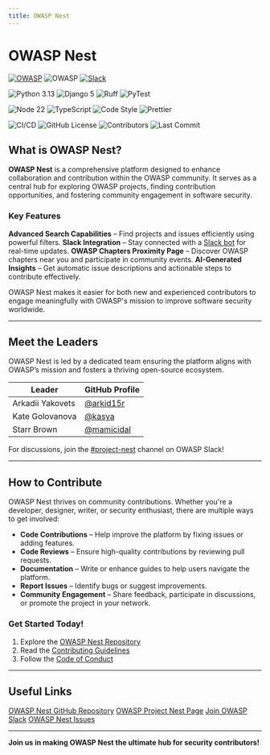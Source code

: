```yaml
---
title: OWASP Nest
---
```


# OWASP Nest

[![OWASP](https://img.shields.io/badge/OWASP-Incubator-blue)](https://owasp.org/www-project-nest/) ![OWASP](https://img.shields.io/badge/OWASP-Code-blue) [![Slack](https://img.shields.io/badge/OWASP-Slack-blue.svg)](https://owasp.slack.com/messages/project-nest)

![Python 3.13](https://img.shields.io/badge/Python-3.13-41BE4A.svg) ![Django 5](https://img.shields.io/badge/Django-5-41BE4A.svg) ![Ruff](https://img.shields.io/badge/Ruff-0.8.4-41BE4A) ![PyTest](https://img.shields.io/badge/PyTest-8.3.4-41BE4A)

![Node 22](https://img.shields.io/badge/Node-22-blue.svg) ![TypeScript](https://img.shields.io/badge/TypeScript-5.7-blue.svg) ![Code Style](https://img.shields.io/badge/ESLint-9.17-blue) ![Prettier](https://img.shields.io/badge/Prettier-3.4.2-blue)

![CI/CD](https://img.shields.io/github/actions/workflow/status/owasp/nest/ci-cd.yaml?branch=main&color=41BE41&style=flat&label=Build) ![GitHub License](https://img.shields.io/github/license/owasp/nest?style=flat&color=41BE4A&label=License) ![Contributors](https://img.shields.io/github/contributors/owasp/nest?style=flat&label=Contributors) ![Last Commit](https://img.shields.io/github/last-commit/owasp/nest/main?style=flat&label=Last%20commit)

##  What is OWASP Nest?

**OWASP Nest** is a comprehensive platform designed to enhance collaboration and contribution within the OWASP community. It serves as a central hub for exploring OWASP projects, finding contribution opportunities, and fostering community engagement in software security.

###  **Key Features**

 **Advanced Search Capabilities** – Find projects and issues efficiently using powerful filters.
 **Slack Integration** – Stay connected with a [Slack bot](https://owasp.slack.com/team/U07M1C4JASK) for real-time updates.
 **OWASP Chapters Proximity Page** – Discover OWASP chapters near you and participate in community events.
 **AI-Generated Insights** – Get automatic issue descriptions and actionable steps to contribute effectively.

OWASP Nest makes it easier for both new and experienced contributors to engage meaningfully with OWASP's mission to improve software security worldwide.

---

##  Meet the Leaders

OWASP Nest is led by a dedicated team ensuring the platform aligns with OWASP’s mission and fosters a thriving open-source ecosystem.

| **Leader** | **GitHub Profile** |
|------------|------------------|
| Arkadii Yakovets | [@arkid15r](https://github.com/arkid15r/) |
| Kate Golovanova | [@kasya](https://github.com/kasya/) |
| Starr Brown | [@mamicidal](https://github.com/mamicidal/) |

 For discussions, join the [#project-nest](https://owasp.slack.com/archives/project-nest) channel on OWASP Slack!

---

##  How to Contribute

OWASP Nest thrives on community contributions. Whether you're a developer, designer, writer, or security enthusiast, there are multiple ways to get involved:

-  **Code Contributions** – Help improve the platform by fixing issues or adding features.
-  **Code Reviews** – Ensure high-quality contributions by reviewing pull requests.
-  **Documentation** – Write or enhance guides to help users navigate the platform.
-  **Report Issues** – Identify bugs or suggest improvements.
-  **Community Engagement** – Share feedback, participate in discussions, or promote the project in your network.

###  **Get Started Today!**
1. Explore the [OWASP Nest Repository](https://github.com/OWASP/Nest)
2. Read the [Contributing Guidelines](contributing.md)
3. Follow the [Code of Conduct](code-of-conduct.md)

---

##  Useful Links

 [OWASP Nest GitHub Repository](https://github.com/OWASP/Nest)
 [OWASP Project Nest Page](https://owasp.org/www-project-nest/)
 [Join OWASP Slack](https://owasp.slack.com)
 [OWASP Nest Issues](https://github.com/OWASP/Nest/issues)

---

 **Join us in making OWASP Nest the ultimate hub for security contributors!**